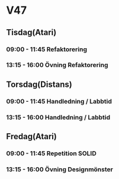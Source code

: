 # V47
## Tisdag(Atari)
### 09:00 - 11:45 Refaktorering
### 13:15 - 16:00 Övning Refaktorering

## Torsdag(Distans)
### 09:00 - 11:45 Handledning / Labbtid
### 13:15 - 16:00 Handledning / Labbtid

## Fredag(Atari)
### 09:00 - 11:45 Repetition SOLID
### 13:15 - 16:00 Övning Designmönster
